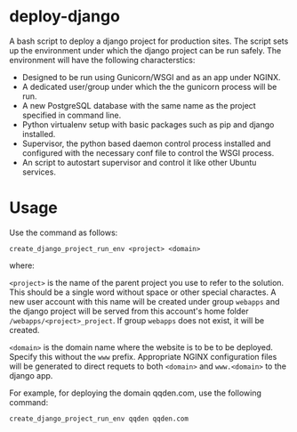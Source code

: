 # deploy-django
A bash script to deploy a django project for production sites. The script sets
up the environment under which the django project can be run safely. The
environment will have the following characterstics:

* Designed to be run using Gunicorn/WSGI and as an app under NGINX.
* A dedicated user/group under which the the gunicorn process will be run.
* A new PostgreSQL database with the same name as the project specified
  in command line. 
* Python virtualenv setup with basic packages such as pip and django installed.
* Supervisor, the python based daemon control process installed and configured
  with the necessary conf file to control the WSGI process.
* An script to autostart supervisor and control it like other Ubuntu services.

# Usage
Use the command as follows:
```
create_django_project_run_env <project> <domain>
```
where:

`<project>` is the name of the parent project you use to refer to the 
solution. This should be a single word without space or other special charactes.
A new user account with this name will be created under group `webapps` and
the django project will be served from this account's home folder 
`/webapps/<project>_project`. If group `webapps` does not exist, it will
be created.

`<domain>` is the domain name where the website is to be to be deployed. 
Specify this without the `www` prefix. Appropriate NGINX configuration files
will be generated to direct requets to both `<domain>` and 
`www.<domain>` to the django app.

For example, for deploying the domain qqden.com, use the following command:

```
create_django_project_run_env qqden qqden.com
```
